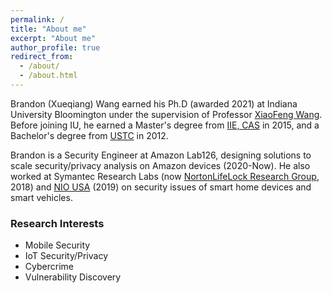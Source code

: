 ```yaml
---
permalink: /
title: "About me"
excerpt: "About me"
author_profile: true
redirect_from: 
  - /about/
  - /about.html
---
```


<p>Brandon (Xueqiang) Wang earned his Ph.D (awarded 2021) at Indiana University Bloomington under the supervision of Professor <a href="https://www.informatics.indiana.edu/xw7/" target="_blank" rel="noopener">XiaoFeng Wang</a>. Before joining IU, he earned a Master's degree from <a href="http://www.iie.cas.cn" target="_blank" rel="noopener">IIE, CAS</a> in 2015, and a Bachelor's degree from <a href="https://en.ustc.edu.cn" target="_blank" rel="noopener">USTC</a> in 2012.</p>

<p>Brandon is a Security Engineer at Amazon Lab126, designing solutions to scale security/privacy analysis on Amazon devices (2020-Now). He also worked at Symantec Research Labs (now <a href="https://www.nortonlifelock.com/us/en/research-labs/" target="_blank" rel="noopener">NortonLifeLock Research Group</a>, 2018) and <a href="https://www.nio.com" target="_blank" rel="noopener">NIO USA</a> (2019) on security issues of smart home devices and smart vehicles.</p>

<h3>Research Interests</h3>
<ul>
  <li>Mobile Security</li>
  <li>IoT Security/Privacy</li>
  <li>Cybercrime</li>
  <li>Vulnerability Discovery</li>
</ul>
